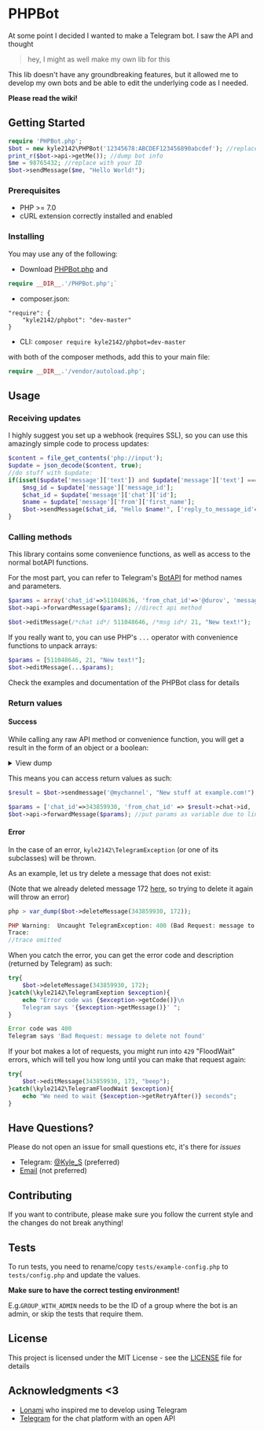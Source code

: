 # PHPBot

At some point I decided I wanted to make a Telegram bot.
I saw the API and thought 
> hey, I might as well make my own lib for this

This lib doesn't have any groundbreaking features, but it allowed me to develop my own bots and be able to edit the underlying code as I needed.

**Please read the wiki!**

## Getting Started

```php
require 'PHPBot.php';
$bot = new kyle2142\PHPBot('12345678:ABCDEF123456890abcdef'); //replace with your token
print_r($bot->api->getMe()); //dump bot info
$me = 98765432; //replace with your ID
$bot->sendMessage($me, "Hello World!");
```

### Prerequisites

* PHP \>= 7.0
* cURL extension correctly installed and enabled

### Installing
You may use any of the following:

* Download [PHPBot.php](https://raw.githubusercontent.com/Kyle2142/PHPBot/master/PHPBot.php) and 
```php
require __DIR__.'/PHPBot.php';`
```
* composer.json:
```
"require": {
    "kyle2142/phpbot": "dev-master"
}
```
* CLI: `composer require kyle2142/phpbot=dev-master`
  
with both of the composer methods, add this to your main file:
```php
require __DIR__.'/vendor/autoload.php';
```

## Usage

### Receiving updates

I highly suggest you set up a webhook (requires SSL), so you can use this amazingly simple code to process updates:

```php
$content = file_get_contents('php://input');
$update = json_decode($content, true);
//do stuff with $update:
if(isset($update['message']['text']) and $update['message']['text'] === "Hello!"){
    $msg_id = $update['message']['message_id'];
    $chat_id = $update['message']['chat']['id'];
    $name = $update['message']['from']['first_name'];
    $bot->sendMessage($chat_id, "Hello $name!", ['reply_to_message_id'=>$msg_id]);
}
```

### Calling methods

This library contains some convenience functions, as well as access to the normal botAPI functions.

For the most part, you can refer to Telegram's [BotAPI](https://core.telegram.org/bots/api) for method names and parameters.

```php
$params = array('chat_id'=>511048636, 'from_chat_id'=>'@durov', 'message_id'=>79);
$bot->api->forwardMessage($params); //direct api method

$bot->editMessage(/*chat id*/ 511048646, /*msg id*/ 21, "New text!");
```

If you really want to, you can use PHP's `...` operator with convenience functions to unpack arrays:

```php
$params = [511048646, 21, "New text!"];
$bot->editMessage(...$params);
```

Check the examples and documentation of the PHPBot class for details

### Return values

#### Success

While calling any raw API method or convenience function, you will get a result in the form of an object or a boolean:
<details><summary>View dump</summary><p>
    
```php
php > var_dump($bot->editMessage(343859930, 172, "New text!"));

object(stdClass)#4 (6) {
  ["message_id"]=>
  int(172)
  ["from"]=>
  object(stdClass)#5 (4) {
    ["id"]=>
    int(511048636)
    ["is_bot"]=>
    bool(true)
    ["first_name"]=>
    string(15) "Kyle's test bot"
    ["username"]=>
    string(14) "kyle_s_testbot"
  }
  ["chat"]=>
  object(stdClass)#6 (4) {
    ["id"]=>
    int(343859930)
    ["first_name"]=>
    string(4) "Kyle"
    ["username"]=>
    string(6) "Kyle_S"
    ["type"]=>
    string(7) "private"
  }
  ["date"]=>
  int(1528881693)
  ["edit_date"]=>
  int(1528881742)
  ["text"]=>
  string(9) "New text!"
}

php > var_dump($bot->deleteMessage(343859930, 172));

bool(true)
```
</p></details>

This means you can access return values as such:

```php
$result = $bot->sendmessage('@mychannel', "New stuff at example.com!");

$params = ['chat_id'=>343859930, 'from_chat_id' => $result->chat->id, 'message_id' => $result->message_id];
$bot->api->forwardMessage($params); //put params as variable due to line length
```
#### Error
In the case of an error, `kyle2142\TelegramException` (or one of its subclasses) will be thrown.

As an example, let us try delete a message that does not exist:

(Note that we already deleted message 172 [here](#return-values), so trying to delete it again will throw an error)
```php
php > var_dump($bot->deleteMessage(343859930, 172));

PHP Warning:  Uncaught TelegramException: 400 (Bad Request: message to delete not found)
Trace:
//trace omitted
```
When you catch the error, you can get the error code and description (returned by Telegram) as such:
```php
try{
    $bot->deleteMessage(343859930, 172);
}catch(\kyle2142\TelegramExeption $exception){
    echo "Error code was {$exception->getCode()}\n
    Telegram says '{$exception->getMessage()}' ";
}

Error code was 400
Telegram says 'Bad Request: message to delete not found'
```
If your bot makes a lot of requests, you might run into `429` "FloodWait" errors, which will tell you how long until you can make that request again:
```php
try{
    $bot->editMessage(343859930, 173, "beep");
}catch(\kyle2142\TelegramFloodWait $exception){
    echo "We need to wait {$exception->getRetryAfter()} seconds";
}
```

## Have Questions?
Please do not open an issue for small questions etc, it's there for *issues*

* Telegram: [@Kyle_S](https://t.me/kyle_s) (preferred)
* [Email](mailto:kyle-2142@outlook.com) (not preferred)

## Contributing

If you want to contribute, please make sure you follow the current style and the changes do not break anything!

## Tests
To run tests, you need to rename/copy `tests/example-config.php` to `tests/config.php` and update the values.

**Make sure to have the correct testing environment!**

 E.g.`GROUP_WITH_ADMIN` needs to be the ID of a group where the bot is an admin, or skip the tests that require them.

## License

This project is licensed under the MIT License - see the [LICENSE](LICENSE) file for details

## Acknowledgments <3

* [Lonami](https://github.com/LonamiWebs) who inspired me to develop using Telegram
* [Telegram](https://telegram.org) for the chat platform with an open API
